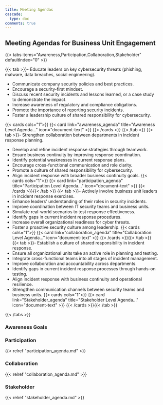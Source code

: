 ```yaml
---
title: Meeting Agendas
cascade:
  type: doc
comments: true
---
```


## Meeting Agendas for Business Unit Engagement

{{< tabs items="Awareness,Participation,Collaboration,Stakeholder" defaultIndex="0" >}}

  {{< tab >}}- Educate leaders on key cybersecurity threats (phishing, malware, data breaches, social engineering).

- Communicate company security policies and best practices.
- Encourage a security-first mindset.  
- Discuss recent security incidents and lessons learned, or a case study to demonstrate the impact.
- Increase awareness of regulatory and compliance obligations.
- Promote the importance of reporting security incidents.
- Foster a leadership culture of shared responsibility for cybersecurity.

{{< cards cols="1">}}
  {{< card link="awareness_agenda" title="Awareness Level Agenda..." icon="document-text" >}}
{{< /cards >}}
{{< /tab >}}
  {{< tab >}}- Strengthen collaboration between departments in incident response planning.

- Develop and refine incident response strategies through teamwork.
- Ensure business continuity by improving response coordination.
- Identify potential weaknesses in current response plans.
- Encourage cross-functional communication and role clarity.
- Promote a culture of shared responsibility for cybersecurity.
- Align incident response with broader business continuity goals.
  {{< cards cols="1">}}
  {{< card link="participation_agenda" title="Participation Level Agenda..." icon="document-text" >}}
{{< /cards >}}{{< /tab >}}
  {{< tab >}}- Actively involve business unit leaders in incident response exercises.
- Enhance leaders' understanding of their roles in security incidents.
- Improve coordination between IT security teams and business units.
- Simulate real-world scenarios to test response effectiveness.
- Identify gaps in current incident response procedures.
- Increase overall organizational readiness for cyber threats.
- Foster a proactive security culture among leadership.
  {{< cards cols="1">}}
  {{< card link="collaboration_agenda" title="Collaboration Level Agenda..." icon="document-text" >}}
{{< /cards >}}{{< /tab >}}
  {{< tab >}}- Establish a culture of shared responsibility in incident response.
- Ensure all organizational units take an active role in planning and testing.
- Integrate cross-functional teams into all stages of incident management.
- Improve collaboration and accountability across departments.
- Identify gaps in current incident response processes through hands-on testing.
- Align incident response with business continuity and operational resilience.
- Strengthen communication channels between security teams and business units.
  {{< cards cols="1">}}
  {{< card link="Stakeholder_agenda" title="Stakeholder Level Agenda..." icon="document-text" >}}
{{< /cards >}}{{< /tab >}}

{{< /tabs >}}

### Awareness Goals

### Participation

{{< relref "participation_agenda.md" >}}

### Collaboration

{{< relref "collaboration_agenda.md" >}}

### Stakeholder

{{< relref "stakeholder_agenda.md" >}}
